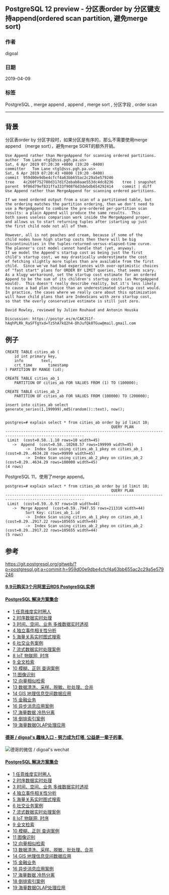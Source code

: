 ## PostgreSQL 12 preview - 分区表order by 分区键支持append(ordered scan partition, 避免merge sort)    
                                                                                                                      
### 作者                                                                                                                      
digoal                                                                                                                      
                                                                                                                      
### 日期                                                                                                                      
2019-04-09                                                                                                                      
                                                                                                                      
### 标签                                                                                                                      
PostgreSQL , merge append , append , merge sort , 分区字段 , order scan    
                                     
----                                                                                                                
                                                                                                                  
## 背景   
分区表order by 分区字段时，如果分区是有序的，那么不需要使用merge append （merge sort），避免merge SORT的额外开销。    
  
```  
Use Append rather than MergeAppend for scanning ordered partitions.  
author	Tom Lane <tgl@sss.pgh.pa.us>	  
Sat, 6 Apr 2019 07:20:30 +0800 (19:20 -0400)  
committer	Tom Lane <tgl@sss.pgh.pa.us>	  
Sat, 6 Apr 2019 07:20:43 +0800 (19:20 -0400)  
commit	959d00e9dbe4cfcf4a63bb655ac2c29a5e579246  
tree	4c260f752780d317d1f2ebab8aae553dc4dc8236	tree | snapshot  
parent	9f06d79ef831ffa333f908f6d3debdb654292414	commit | diff  
Use Append rather than MergeAppend for scanning ordered partitions.  
  
If we need ordered output from a scan of a partitioned table, but  
the ordering matches the partition ordering, then we don't need to  
use a MergeAppend to combine the pre-ordered per-partition scan  
results: a plain Append will produce the same results.  This  
both saves useless comparison work inside the MergeAppend proper,  
and allows us to start returning tuples after istarting up just  
the first child node not all of them.  
  
However, all is not peaches and cream, because if some of the  
child nodes have high startup costs then there will be big  
discontinuities in the tuples-returned-versus-elapsed-time curve.  
The planner's cost model cannot handle that (yet, anyway).  
If we model the Append's startup cost as being just the first  
child's startup cost, we may drastically underestimate the cost  
of fetching slightly more tuples than are available from the first  
child.  Since we've had bad experiences with over-optimistic choices  
of "fast start" plans for ORDER BY LIMIT queries, that seems scary.  
As a klugy workaround, set the startup cost estimate for an ordered  
Append to be the sum of its children's startup costs (as MergeAppend  
would).  This doesn't really describe reality, but it's less likely  
to cause a bad plan choice than an underestimated startup cost would.  
In practice, the cases where we really care about this optimization  
will have child plans that are IndexScans with zero startup cost,  
so that the overly conservative estimate is still just zero.  
  
David Rowley, reviewed by Julien Rouhaud and Antonin Houska  
  
Discussion: https://postgr.es/m/CAKJS1f-hAqhPLRk_RaSFTgYxd=Tz5hA7kQ2h4-DhJufQk8TGuw@mail.gmail.com  
```  
  
## 例子  
  
```  
CREATE TABLE cities_ab (  
    id int primary key,  
    info        text,  
    crt_time       timestamp  
) PARTITION BY RANGE (id);  
  
CREATE TABLE cities_ab_1  
    PARTITION OF cities_ab FOR VALUES FROM (1) TO (100000);  
  
CREATE TABLE cities_ab_2  
    PARTITION OF cities_ab FOR VALUES FROM (100000) TO (200000);  
  
insert into cities_ab select generate_series(1,199999),md5(random()::text), now();  
  
  
postgres=# explain select * from cities_ab order by id limit 10;  
                                               QUERY PLAN                                                  
---------------------------------------------------------------------------------------------------------  
 Limit  (cost=0.58..1.10 rows=10 width=45)  
   ->  Append  (cost=0.58..10268.57 rows=199999 width=45)  
         ->  Index Scan using cities_ab_1_pkey on cities_ab_1  (cost=0.29..4634.28 rows=99999 width=45)  
         ->  Index Scan using cities_ab_2_pkey on cities_ab_2  (cost=0.29..4634.29 rows=100000 width=45)  
(4 rows)  
```  
  
PostgreSQL 11，使用了merge append。  
  
```  
postgres=# explain select * from cities_ab order by id limit 10;  
                                               QUERY PLAN                                                  
---------------------------------------------------------------------------------------------------------  
 Limit  (cost=0.59..0.97 rows=10 width=44)  
   ->  Merge Append  (cost=0.59..7947.55 rows=211310 width=44)  
         Sort Key: cities_ab_1.id  
         ->  Index Scan using cities_ab_1_pkey on cities_ab_1  (cost=0.29..2917.22 rows=105655 width=44)  
         ->  Index Scan using cities_ab_2_pkey on cities_ab_2  (cost=0.29..2917.22 rows=105655 width=44)  
(5 rows)  
```  
  
    
## 参考  
https://git.postgresql.org/gitweb/?p=postgresql.git;a=commit;h=959d00e9dbe4cfcf4a63bb655ac2c29a5e579246  
  
  
  
  
  
  
  
  
  
  
  
  
  
  
  
  
  
  
  
  
  
  
  
  
  
  
  
  
  
  
  
  
  
  
  
  
  
  
  
  
  
  
#### [9.9元购买3个月阿里云RDS PostgreSQL实例](https://www.aliyun.com/database/postgresqlactivity "57258f76c37864c6e6d23383d05714ea")
  
  
#### [PostgreSQL 解决方案集合](https://yq.aliyun.com/topic/118 "40cff096e9ed7122c512b35d8561d9c8")
- [1 任意维度实时圈人](https://yq.aliyun.com/topic/118 "40cff096e9ed7122c512b35d8561d9c8")
- [2 时序数据实时处理](https://yq.aliyun.com/topic/118 "40cff096e9ed7122c512b35d8561d9c8")
- [3 时间、空间、业务 多维数据实时透视](https://yq.aliyun.com/topic/118 "40cff096e9ed7122c512b35d8561d9c8")
- [4 独立事件相关性分析](https://yq.aliyun.com/topic/118 "40cff096e9ed7122c512b35d8561d9c8")
- [5 海量关系实时图式搜索](https://yq.aliyun.com/topic/118 "40cff096e9ed7122c512b35d8561d9c8")
- [6 社交业务案例](https://yq.aliyun.com/topic/118 "40cff096e9ed7122c512b35d8561d9c8")
- [7 流式数据实时处理案例](https://yq.aliyun.com/topic/118 "40cff096e9ed7122c512b35d8561d9c8")
- [8 IoT 物联网, 时序](https://yq.aliyun.com/topic/118 "40cff096e9ed7122c512b35d8561d9c8")
- [9 全文检索](https://yq.aliyun.com/topic/118 "40cff096e9ed7122c512b35d8561d9c8")
- [10 模糊、正则 查询案例](https://yq.aliyun.com/topic/118 "40cff096e9ed7122c512b35d8561d9c8")
- [11 图像识别](https://yq.aliyun.com/topic/118 "40cff096e9ed7122c512b35d8561d9c8")
- [12 向量相似检索](https://yq.aliyun.com/topic/118 "40cff096e9ed7122c512b35d8561d9c8")
- [13 数据清洗、采样、脱敏、批处理、合并](https://yq.aliyun.com/topic/118 "40cff096e9ed7122c512b35d8561d9c8")
- [14 GIS 地理信息空间数据应用](https://yq.aliyun.com/topic/118 "40cff096e9ed7122c512b35d8561d9c8")
- [15 金融业务](https://yq.aliyun.com/topic/118 "40cff096e9ed7122c512b35d8561d9c8")
- [16 异步消息应用案例](https://yq.aliyun.com/topic/118 "40cff096e9ed7122c512b35d8561d9c8")
- [17 海量数据 冷热分离](https://yq.aliyun.com/topic/118 "40cff096e9ed7122c512b35d8561d9c8")
- [18 倒排索引案例](https://yq.aliyun.com/topic/118 "40cff096e9ed7122c512b35d8561d9c8")
- [19 海量数据OLAP处理应用](https://yq.aliyun.com/topic/118 "40cff096e9ed7122c512b35d8561d9c8")
  
  
#### [德哥 / digoal's 趣味入口 - 努力成为灯塔, 公益是一辈子的事.](https://github.com/digoal/blog/blob/master/README.md "22709685feb7cab07d30f30387f0a9ae")
  
  
![德哥的微信 / digoal's wechat](../pic/digoal_weixin.jpg "f7ad92eeba24523fd47a6e1a0e691b59")
  
  
#### [PostgreSQL 解决方案集合](https://yq.aliyun.com/topic/118 "40cff096e9ed7122c512b35d8561d9c8")
- [1 任意维度实时圈人](https://yq.aliyun.com/topic/118 "40cff096e9ed7122c512b35d8561d9c8")
- [2 时序数据实时处理](https://yq.aliyun.com/topic/118 "40cff096e9ed7122c512b35d8561d9c8")
- [3 时间、空间、业务 多维数据实时透视](https://yq.aliyun.com/topic/118 "40cff096e9ed7122c512b35d8561d9c8")
- [4 独立事件相关性分析](https://yq.aliyun.com/topic/118 "40cff096e9ed7122c512b35d8561d9c8")
- [5 海量关系实时图式搜索](https://yq.aliyun.com/topic/118 "40cff096e9ed7122c512b35d8561d9c8")
- [6 社交业务案例](https://yq.aliyun.com/topic/118 "40cff096e9ed7122c512b35d8561d9c8")
- [7 流式数据实时处理案例](https://yq.aliyun.com/topic/118 "40cff096e9ed7122c512b35d8561d9c8")
- [8 IoT 物联网, 时序](https://yq.aliyun.com/topic/118 "40cff096e9ed7122c512b35d8561d9c8")
- [9 全文检索](https://yq.aliyun.com/topic/118 "40cff096e9ed7122c512b35d8561d9c8")
- [10 模糊、正则 查询案例](https://yq.aliyun.com/topic/118 "40cff096e9ed7122c512b35d8561d9c8")
- [11 图像识别](https://yq.aliyun.com/topic/118 "40cff096e9ed7122c512b35d8561d9c8")
- [12 向量相似检索](https://yq.aliyun.com/topic/118 "40cff096e9ed7122c512b35d8561d9c8")
- [13 数据清洗、采样、脱敏、批处理、合并](https://yq.aliyun.com/topic/118 "40cff096e9ed7122c512b35d8561d9c8")
- [14 GIS 地理信息空间数据应用](https://yq.aliyun.com/topic/118 "40cff096e9ed7122c512b35d8561d9c8")
- [15 金融业务](https://yq.aliyun.com/topic/118 "40cff096e9ed7122c512b35d8561d9c8")
- [16 异步消息应用案例](https://yq.aliyun.com/topic/118 "40cff096e9ed7122c512b35d8561d9c8")
- [17 海量数据 冷热分离](https://yq.aliyun.com/topic/118 "40cff096e9ed7122c512b35d8561d9c8")
- [18 倒排索引案例](https://yq.aliyun.com/topic/118 "40cff096e9ed7122c512b35d8561d9c8")
- [19 海量数据OLAP处理应用](https://yq.aliyun.com/topic/118 "40cff096e9ed7122c512b35d8561d9c8")
  
